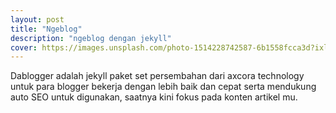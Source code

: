 ```yaml
---
layout: post
title: "Ngeblog"
description: "ngeblog dengan jekyll"
cover: https://images.unsplash.com/photo-1514228742587-6b1558fcca3d?ixlib=rb-1.2.1&ixid=MnwxMjA3fDB8MHxzZWFyY2h8Mzd8fHdoaXRlfGVufDB8fDB8fA%3D%3D&auto=format&fit=crop&w=500&q=60
---
```

Dablogger adalah jekyll paket set persembahan dari axcora technology untuk para blogger bekerja dengan lebih baik dan cepat serta mendukung auto SEO untuk digunakan, saatnya kini fokus pada konten artikel mu.